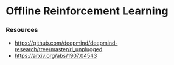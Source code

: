 # Offline Reinforcement Learning

### Resources

- https://github.com/deepmind/deepmind-research/tree/master/rl_unplugged
- https://arxiv.org/abs/1907.04543